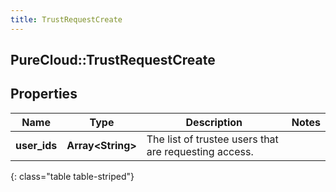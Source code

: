 ```yaml
---
title: TrustRequestCreate
---
```

## PureCloud::TrustRequestCreate

## Properties

|Name | Type | Description | Notes|
|------------ | ------------- | ------------- | -------------|
| **user_ids** | **Array&lt;String&gt;** | The list of trustee users that are requesting access. | |
{: class="table table-striped"}


